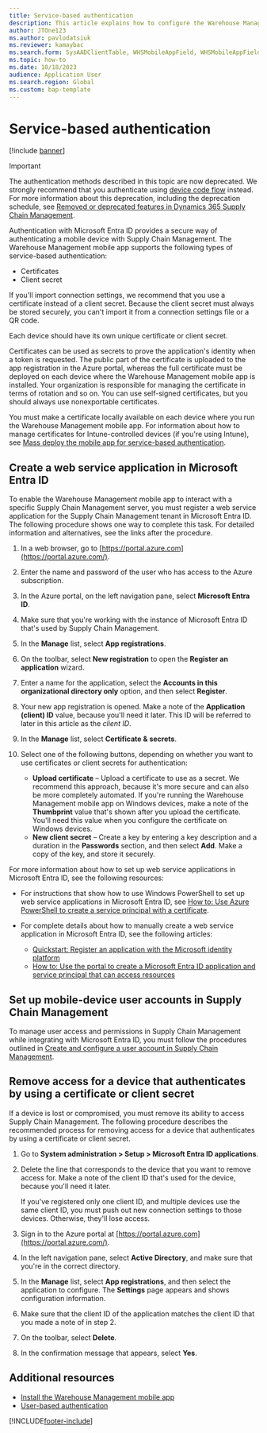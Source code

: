 ```yaml
---
title: Service-based authentication
description: This article explains how to configure the Warehouse Management mobile app to connect to your Microsoft Dynamics 365 Supply Chain Management environment using service-based authentication.
author: JTOne123
ms.author: pavlodatsiuk
ms.reviewer: kamaybac
ms.search.form: SysAADClientTable, WHSMobileAppField, WHSMobileAppFieldPriority, WHSRFMenu, WHSRFMenuItem, WHSWorker
ms.topic: how-to
ms.date: 10/18/2023
audience: Application User
ms.search.region: Global
ms.custom: bap-template
---
```


# Service-based authentication

[!include [banner](../includes/banner.md)]

> [!IMPORTANT]
> The authentication methods described in this topic are now deprecated. We strongly recommend that you authenticate using [device code flow](warehouse-app-authenticate-user-based.md) instead. For more information about this deprecation, including the deprecation schedule, see [Removed or deprecated features in Dynamics 365 Supply Chain Management](../get-started/removed-deprecated-features-scm-updates.md).

Authentication with Microsoft Entra ID provides a secure way of authenticating a mobile device with Supply Chain Management. The Warehouse Management mobile app supports the following types of service-based authentication:

- Certificates
- Client secret

If you'll import connection settings, we recommend that you use a certificate instead of a client secret. Because the client secret must always be stored securely, you can't import it from a connection settings file or a QR code.

Each device should have its own unique certificate or client secret.

Certificates can be used as secrets to prove the application's identity when a token is requested. The public part of the certificate is uploaded to the app registration in the Azure portal, whereas the full certificate must be deployed on each device where the Warehouse Management mobile app is installed. Your organization is responsible for managing the certificate in terms of rotation and so on. You can use self-signed certificates, but you should always use nonexportable certificates.

You must make a certificate locally available on each device where you run the Warehouse Management mobile app. For information about how to manage certificates for Intune-controlled devices (if you're using Intune), see [Mass deploy the mobile app for service-based authentication](warehouse-app-intune.md).

## <a name="create-service"></a>Create a web service application in Microsoft Entra ID

To enable the Warehouse Management mobile app to interact with a specific Supply Chain Management server, you must register a web service application for the Supply Chain Management tenant in Microsoft Entra ID. The following procedure shows one way to complete this task. For detailed information and alternatives, see the links after the procedure.

1. In a web browser, go to [https://portal.azure.com](https://portal.azure.com/).
1. Enter the name and password of the user who has access to the Azure subscription.
1. In the Azure portal, on the left navigation pane, select **Microsoft Entra ID**.
1. Make sure that you're working with the instance of Microsoft Entra ID that's used by Supply Chain Management.
1. In the **Manage** list, select **App registrations**.
1. On the toolbar, select **New registration** to open the **Register an application** wizard.
1. Enter a name for the application, select the **Accounts in this organizational directory only** option, and then select **Register**.
1. Your new app registration is opened. Make a note of the **Application (client) ID** value, because you'll need it later. This ID will be referred to later in this article as the *client ID*.
1. In the **Manage** list, select **Certificate & secrets**.
1. Select one of the following buttons, depending on whether you want to use certificates or client secrets for authentication:

    - **Upload certificate** – Upload a certificate to use as a secret. We recommend this approach, because it's more secure and can also be more completely automated. If you're running the Warehouse Management mobile app on Windows devices, make a note of the **Thumbprint** value that's shown after you upload the certificate. You'll need this value when you configure the certificate on Windows devices.
    - **New client secret** – Create a key by entering a key description and a duration in the **Passwords** section, and then select **Add**. Make a copy of the key, and store it securely.

For more information about how to set up web service applications in Microsoft Entra ID, see the following resources:

- For instructions that show how to use Windows PowerShell to set up web service applications in Microsoft Entra ID, see [How to: Use Azure PowerShell to create a service principal with a certificate](/azure/active-directory/develop/howto-authenticate-service-principal-powershell).

- For complete details about how to manually create a web service application in Microsoft Entra ID, see the following articles:
    - [Quickstart: Register an application with the Microsoft identity platform](/azure/active-directory/develop/quickstart-register-app)
    - [How to: Use the portal to create a Microsoft Entra ID application and service principal that can access resources](/azure/active-directory/develop/howto-create-service-principal-portal)

## Set up mobile-device user accounts in Supply Chain Management

To manage user access and permissions in Supply Chain Management while integrating with Microsoft Entra ID, you must follow the procedures outlined in [Create and configure a user account in Supply Chain Management](install-configure-warehouse-management-app.md#user-azure-ad).

## <a name="revoke"></a>Remove access for a device that authenticates by using a certificate or client secret

If a device is lost or compromised, you must remove its ability to access Supply Chain Management. The following procedure describes the recommended process for removing access for a device that authenticates by using a certificate or client secret.

1. Go to **System administration \> Setup \> Microsoft Entra ID applications**.
1. Delete the line that corresponds to the device that you want to remove access for. Make a note of the client ID that's used for the device, because you'll need it later.

    If you've registered only one client ID, and multiple devices use the same client ID, you must push out new connection settings to those devices. Otherwise, they'll lose access.

1. Sign in to the Azure portal at [https://portal.azure.com](https://portal.azure.com/).
1. In the left navigation pane, select **Active Directory**, and make sure that you're in the correct directory.
1. In the **Manage** list, select **App registrations**, and then select the application to configure. The **Settings** page appears and shows configuration information.
1. Make sure that the client ID of the application matches the client ID that you made a note of in step 2.
1. On the toolbar, select **Delete**.
1. In the confirmation message that appears, select **Yes**.

## Additional resources

- [Install the Warehouse Management mobile app](install-configure-warehouse-management-app.md)
- [User-based authentication](warehouse-app-authenticate-user-based.md)

[!INCLUDE[footer-include](../../includes/footer-banner.md)]
